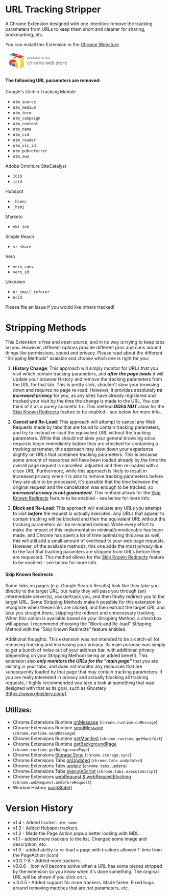 # URL Tracking Stripper

A Chrome Extension designed with one intention: remove the tracking parameters from URLs to keep them short and cleaner for sharing, bookmarking, etc.

You can install this Extension in the [Chrome Webstore][store]

[![Chrome Webstore](webstore_badge.png)][store]


#### The following URL parameters are removed:
Google's Urchin Tracking Module
- `utm_source`
- `utm_medium`
- `utm_term`
- `utm_campaign`
- `utm_content`
- `utm_name`
- `utm_cid`
- `utm_reader`
- `utm_viz_id`
- `utm_pubreferrer`
- `utm_swu`

Adobe Omniture SiteCatalyst
- `ICID`
- `icid`

Hubspot
- `_hsenc`
- `_hsmi`

Marketo
- `mkt_tok`

Simple Reach
- `sr_share`

Vero
- `vero_conv`
- `vero_id`

Unknown
- `nr_email_referer`
- `ncid`

Please file an Issue if you would like others tracked!

# Stripping Methods
This Extension is free and open source, and in no way is trying to keep tabs on you. However,
different options provide different pros and cons around things like
permissions, speed and privacy. Please read about the different "Stripping Methods" avaiable
and choose which one is right for you:

1) __History Change__: This approach will simply monitor for URLs that you visit which contain tracking parameters, and
__*after the page loads*__ it will update your browser History and remove the tracking parameters from the URL for that tab.
This is pretty slick, shouldn't slow your browsing down and requires no page re-load. However, it provides absolutely
__*no increased privacy*__ for you, as any sites have already registered and tracked your visit by the time the change is
made to the URL. You can think of it as a purely cosmetic fix. This method ***DOES NOT*** allow for the [Skip Known Redirects](#skip-known-redirects) feature to be enabled - see below for more info.

2) __Cancel and Re-Load__: This approach will attempt to cancel any Web Requests made by tabs that are found to contain
tracking parameters, and try to instead re-load the equivalent URL without the tracking parameters. While this should not
slow your general browsing since requests begin immediately *before* they are checked for containing a tracking parameter,
this approach may slow down your experience slightly on URLs that contained tracking parameters. This is because some
amount of resources will have been loaded already by the time the overall page request is cancelled, adjusted and then
re-loaded with a clean URL. Furthermore, while this approach is likely to result in increased privacy when it is able to
remove tracking parameters before they are able to be processed, it's possible that the time between the original request
and the cancellation was enough to be tracked, so __*increased privacy is not guaranteed*__. This method allows for the [Skip Known Redirects](#skip-known-redirects) feature to be enabled - see below for more info.

3) __Block and Re-Load__: This approach will evaluate any URLs you attempt to visit __*before*__ the request is actually executed.
Any URLs that appear to contain tracking will be blocked and then the equivalent URL without the tracking parameters will
be re-loaded instead.  While every effort to make the impact of this implementation minimal/unnoticeable has been made, and
Chrome has spent a lot of time optimizing this area as well, this will still add a small amount of overhead to your
web page requests. However, of the available methods, this one adds the most privacy due to the fact that tracking paramters
are stripped from URLs before they are requested. This method allows for the [Skip Known Redirects](#skip-known-redirects) feature to be enabled - see below for more info.

#### Skip Known Redirects
Some links on pages (e.g. Google Search Results) look like they take you directly to the target URL, but really they will pass you through (an) intermediate server(s), cookie/track you, and then finally redirect you to the target URL. Some Stripping Methods make it possible for this extension to recognize when these links are clicked, and then extract the target URL and take you straight there, skipping the redirect and unnecessary tracking. When this option is available based on your Stripping Method, a checkbox will appear. I recommend choosing the "Block and Re-load" Stripping Method with the "Skip Known Redirects" feature enabled.

Additional thoughts: This extension was not intended to be a catch-all for removing tracking and increasing your privacy.
Its main purpose was simply to get a bunch of noise out of your address bar, with additional privacy (depending on your
Stripping Method) being an added benefit. This extension also __*only monitors the URLs for the "main page"*__ that you are
visiting in your tabs, and does not monitor any resources that are subesquently loaded by that page that may contain
tracking parameters. If you are really interested in privacy and actually blocking all tracking requests, I highly
recommended you take a look at something that was designed with that as its goal, such as Ghostery [https://www.ghostery.com/].


## Utilizes:
- Chrome Extensions Runtime [onMessage](https://developer.chrome.com/extensions/runtime#event-onMessage) (`chrome.runtime.onMessage`)
- Chrome Extensions Runtime [sendMessage](https://developer.chrome.com/extensions/runtime#method-sendMessage) (`chrome.runtime.sendMessage`)
- Chrome Extensions Runtime [getManifest](https://developer.chrome.com/extensions/runtime#method-getManifest) (`chrome.runtime.getManifest`)
- Chrome Extensions Runtime [getBackgroundPage](https://developer.chrome.com/extensions/runtime#method-getBackgroundPage) (`chrome.runtime.getBackgroundPage`)
- Chrome Extensions [Storage Sync](https://developer.chrome.com/extensions/storage) (`chrome.storage.sync`)
- Chrome Extensions Tabs [onUpdated](https://developer.chrome.com/extensions/tabs#event-onUpdated) (`chrome.tabs.onUpdated`)
- Chrome Extensions Tabs [update](https://developer.chrome.com/extensions/tabs#method-update) (`chrome.tabs.update`)
- Chrome Extensions Tabs [executeScript](https://developer.chrome.com/extensions/tabs#method-executeScript) (`chrome.tabs.executeScript`)
- Chrome Extensions [webRequest & webRequestBlocking](https://developer.chrome.com/extensions/webRequest) (`chrome.webRequest.onBeforeRequest`)
- Window History [pushState()](https://developer.mozilla.org/en-US/docs/Web/API/History_API#The_pushState()_method)



# Version History
- v1.4 - Added tracker: `utm_name`.
- v1.3 - Added Hubspot trackers.
- v1.2 - Made the Page Action popup better looking with MDL.
- v1.1 - added more trackers to the list. Changed some image and description, etc.
- v1.0 - added ability to re-load a page with trackers allowed 1-time from the PageAction (icon)
- v0.0.7-8 - Added more trackers.
- v0.0.6 - Icon will become active when a URL has some pieces stripped by the extension so you know when it's done something. The original URL will be shown if you click on it.
- v.0.0.5 - Added support for more trackers. Made faster. Fixed bugs around removing matches that are *not* parameters, etc.

[store]: https://chrome.google.com/webstore/detail/url-tracking-stripper/flnagcobkfofedknnnmofijmmkbgfamf
